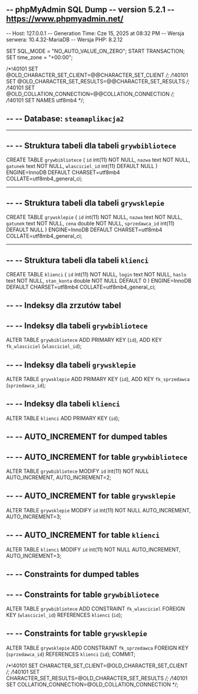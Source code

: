 -- phpMyAdmin SQL Dump
-- version 5.2.1
-- https://www.phpmyadmin.net/
--
-- Host: 127.0.0.1
-- Generation Time: Cze 15, 2025 at 08:32 PM
-- Wersja serwera: 10.4.32-MariaDB
-- Wersja PHP: 8.2.12

SET SQL_MODE = "NO_AUTO_VALUE_ON_ZERO";
START TRANSACTION;
SET time_zone = "+00:00";


/*!40101 SET @OLD_CHARACTER_SET_CLIENT=@@CHARACTER_SET_CLIENT */;
/*!40101 SET @OLD_CHARACTER_SET_RESULTS=@@CHARACTER_SET_RESULTS */;
/*!40101 SET @OLD_COLLATION_CONNECTION=@@COLLATION_CONNECTION */;
/*!40101 SET NAMES utf8mb4 */;

--
-- Database: `steamaplikacja2`
--

-- --------------------------------------------------------

--
-- Struktura tabeli dla tabeli `grywbibliotece`
--

CREATE TABLE `grywbibliotece` (
  `id` int(11) NOT NULL,
  `nazwa` text NOT NULL,
  `gatunek` text NOT NULL,
  `wlasciciel_id` int(11) DEFAULT NULL
) ENGINE=InnoDB DEFAULT CHARSET=utf8mb4 COLLATE=utf8mb4_general_ci;

-- --------------------------------------------------------

--
-- Struktura tabeli dla tabeli `grywsklepie`
--

CREATE TABLE `grywsklepie` (
  `id` int(11) NOT NULL,
  `nazwa` text NOT NULL,
  `gatunek` text NOT NULL,
  `cena` double NOT NULL,
  `sprzedawca_id` int(11) DEFAULT NULL
) ENGINE=InnoDB DEFAULT CHARSET=utf8mb4 COLLATE=utf8mb4_general_ci;

-- --------------------------------------------------------

--
-- Struktura tabeli dla tabeli `klienci`
--

CREATE TABLE `klienci` (
  `id` int(11) NOT NULL,
  `login` text NOT NULL,
  `haslo` text NOT NULL,
  `stan_konta` double NOT NULL DEFAULT 0
) ENGINE=InnoDB DEFAULT CHARSET=utf8mb4 COLLATE=utf8mb4_general_ci;

--
-- Indeksy dla zrzutów tabel
--

--
-- Indeksy dla tabeli `grywbibliotece`
--
ALTER TABLE `grywbibliotece`
  ADD PRIMARY KEY (`id`),
  ADD KEY `fk_wlasciciel` (`wlasciciel_id`);

--
-- Indeksy dla tabeli `grywsklepie`
--
ALTER TABLE `grywsklepie`
  ADD PRIMARY KEY (`id`),
  ADD KEY `fk_sprzedawca` (`sprzedawca_id`);

--
-- Indeksy dla tabeli `klienci`
--
ALTER TABLE `klienci`
  ADD PRIMARY KEY (`id`);

--
-- AUTO_INCREMENT for dumped tables
--

--
-- AUTO_INCREMENT for table `grywbibliotece`
--
ALTER TABLE `grywbibliotece`
  MODIFY `id` int(11) NOT NULL AUTO_INCREMENT, AUTO_INCREMENT=2;

--
-- AUTO_INCREMENT for table `grywsklepie`
--
ALTER TABLE `grywsklepie`
  MODIFY `id` int(11) NOT NULL AUTO_INCREMENT, AUTO_INCREMENT=3;

--
-- AUTO_INCREMENT for table `klienci`
--
ALTER TABLE `klienci`
  MODIFY `id` int(11) NOT NULL AUTO_INCREMENT, AUTO_INCREMENT=3;

--
-- Constraints for dumped tables
--

--
-- Constraints for table `grywbibliotece`
--
ALTER TABLE `grywbibliotece`
  ADD CONSTRAINT `fk_wlasciciel` FOREIGN KEY (`wlasciciel_id`) REFERENCES `klienci` (`id`);

--
-- Constraints for table `grywsklepie`
--
ALTER TABLE `grywsklepie`
  ADD CONSTRAINT `fk_sprzedawca` FOREIGN KEY (`sprzedawca_id`) REFERENCES `klienci` (`id`);
COMMIT;

/*!40101 SET CHARACTER_SET_CLIENT=@OLD_CHARACTER_SET_CLIENT */;
/*!40101 SET CHARACTER_SET_RESULTS=@OLD_CHARACTER_SET_RESULTS */;
/*!40101 SET COLLATION_CONNECTION=@OLD_COLLATION_CONNECTION */;
